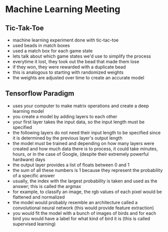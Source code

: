 # Machine Learning Meeting

## Tic-Tak-Toe
* machine learning experiment done with tic-tac-toe
* used beads in match boxes
* used a match box for each game state
* lets talk about which game states we'd use to simplify the process
* everytime it lost, they took out the bead that made them lose
* if they won, they were rewarded with a duplicate bead
* this is analogous to starting with randomized weights
* the weights are adjusted over time to create an accurate model

## Tensorflow Paradigm
* uses your computer to make matrix operations and create a deep learning model
* you create a model by adding layers to each other
* your first layer takes the input data, so the input length must be specified
* the following layers do not need their input length to be specified since it is determined by the previous layer's output length
* the model must be trained and depending on how many layers were created and how much data there is to process, it could take minutes, hours, or in the case of Google, (despite their extremely powerful hardware) days
* the output layer provides a list of floats between 0 and 1
* the sum of all these numbers is 1 because they represent the probability of a specific answer
* usually, the index with the largest probability is taken and used as the answer; this is called the argmax
* for example, to classify an image, the rgb values of each pixel would be flattened and normalized
* the model would probably resemble an architecture called a convolutional neural network (this would provide feature extraction)
* you would fit the model with a bunch of images of birds and for each bird you would have a label for what kind of bird it is (this is called supervised learning)
